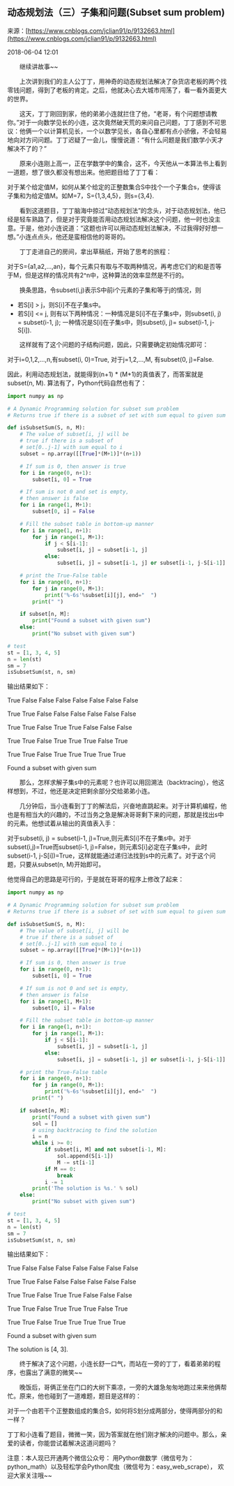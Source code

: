 ## 动态规划法（三）子集和问题(Subset sum problem)

来源：[https://www.cnblogs.com/jclian91/p/9132663.html](https://www.cnblogs.com/jclian91/p/9132663.html)

2018-06-04 12:01

  继续讲故事~~

  上次讲到我们的主人公丁丁，用神奇的动态规划法解决了杂货店老板的两个找零钱问题，得到了老板的肯定。之后，他就决心去大城市闯荡了，看一看外面更大的世界。

  这天，丁丁刚回到家，他的弟弟小连就拦住了他，“老哥，有个问题想请教你。”对于一向数学见长的小连，这次竟然破天荒的来问自己问题，丁丁感到不可思议：他俩一个以计算机见长，一个以数学见长，各自心里都有点小骄傲，不会轻易地向对方问问题。丁丁迟疑了一会儿，慢慢说道：“有什么问题是我们数学小天才解决不了的？”

  原来小连刚上高一，正在学数学中的集合，这不，今天他从一本算法书上看到一道题，想了很久都没有想出来。他把题目给了丁丁看：


对于某个给定值M，如何从某个给定的正整数集合S中找个一个子集合s，使得该子集和为给定值M。如M=7，S={1,3,4,5}，则s={3,4}.


  看到这道题目，丁丁脑海中掠过“动态规划法”的念头，对于动态规划法，他已经是轻车熟路了，但是对于究竟能否用动态规划法解决这个问题，他一时也没主意。于是，他对小连说道：“这题也许可以用动态规划法解决，不过我得好好想一想。”小连点点头，他还是蛮相信他的哥哥的。

  丁丁走进自己的房间，拿出草稿纸，开始了思考的旅程：


对于S={a1,a2,...,an}，每个元素只有取与不取两种情况，再考虑它们的和是否等于M，但是这样的情况共有2^n中，这种算法的效率显然是不行的。


  换条思路，令subset(i,j)表示S中前i个元素的子集和等于j的情况，则


* 若S[i] > j，则S[i]不在子集s中。
* 若S[i] <= j, 则有以下两种情况：一种情况是S[i]不在子集s中，则subset(i, j) = subset(i-1, j); 一种情况是S[i]在子集s中，则subset(i, j)= subset(i-1, j-S[i]).


  这样就有了这个问题的子结构问题，因此，只需要确定初始情况即可：


对于i=0,1,2,...,n,有subset(i, 0)=True, 对于j=1,2,...,M, 有subset(0, j)=False.


因此，利用动态规划法，就能得到(n+1) * (M+1)的真值表了，而答案就是subset(n, M). 算法有了，Python代码自然也有了：

```python
import numpy as np

# A Dynamic Programming solution for subset sum problem
# Returns true if there is a subset of set with sum equal to given sum

def isSubsetSum(S, n, M):
    # The value of subset[i, j] will be
    # true if there is a subset of
    # set[0..j-1] with sum equal to i
    subset = np.array([[True]*(M+1)]*(n+1))

    # If sum is 0, then answer is true
    for i in range(0, n+1):
        subset[i, 0] = True

    # If sum is not 0 and set is empty,
    # then answer is false
    for i in range(1, M+1):
        subset[0, i] = False

    # Fill the subset table in bottom-up manner
    for i in range(1, n+1):
        for j in range(1, M+1):
            if j < S[i-1]:
                subset[i, j] = subset[i-1, j]
            else:
                subset[i, j] = subset[i-1, j] or subset[i-1, j-S[i-1]]

    # print the True-False table
    for i in range(0, n+1):
        for j in range(0, M+1):
            print('%-6s'%subset[i][j], end="  ")
        print(" ")

    if subset[n, M]:
        print("Found a subset with given sum")
    else:
        print("No subset with given sum")

# test
st = [1, 3, 4, 5]
n = len(st)
sm = 7
isSubsetSum(st, n, sm)
```

输出结果如下：


True False False False False False False False

True True False False False False False False

True True False True True False False False

True True False True True True False True

True True False True True True True True

Found a subset with given sum


  那么，怎样求解子集s中的元素呢？也许可以用回溯法（backtracing），他这样想到，不过，他还是决定把剩余部分交给弟弟小连。

  几分钟后，当小连看到丁丁的解法后，兴奋地直跳起来。对于计算机编程，他也是有相当大的兴趣的，不过当务之急是解决哥哥剩下来的问题，那就是找出s中的元素。他想试着从输出的真值表入手：


对于subset(i, j) = subset(i-1, j)=True,则元素S[i]不在子集s中。对于subset(i,j)=True而subset(i-1, j)=False，则元素S[i]必定在子集s中， 此时subset(i-1, j-S[i])=True，这样就能通过递归法找到s中的元素了。对于这个问题，只要从subset(n, M)开始即可。


他觉得自己的思路是可行的，于是就在哥哥的程序上修改了起来：

```python
import numpy as np

# A Dynamic Programming solution for subset sum problem
# Returns true if there is a subset of set with sum equal to given sum

def isSubsetSum(S, n, M):
    # The value of subset[i, j] will be
    # true if there is a subset of
    # set[0..j-1] with sum equal to i
    subset = np.array([[True]*(M+1)]*(n+1))

    # If sum is 0, then answer is true
    for i in range(0, n+1):
        subset[i, 0] = True

    # If sum is not 0 and set is empty,
    # then answer is false
    for i in range(1, M+1):
        subset[0, i] = False

    # Fill the subset table in bottom-up manner
    for i in range(1, n+1):
        for j in range(1, M+1):
            if j < S[i-1]:
                subset[i, j] = subset[i-1, j]
            else:
                subset[i, j] = subset[i-1, j] or subset[i-1, j-S[i-1]]

    # print the True-False table
    for i in range(0, n+1):
        for j in range(0, M+1):
            print('%-6s'%subset[i][j], end="  ")
        print(" ")

    if subset[n, M]:
        print("Found a subset with given sum")
        sol = []
        # using backtracing to find the solution
        i = n
        while i >= 0:
            if subset[i, M] and not subset[i-1, M]:
                sol.append(S[i-1])
                M -= st[i-1]
            if M == 0:
                break
            i -= 1
        print('The solution is %s.' % sol)
    else:
        print("No subset with given sum")

# test
st = [1, 3, 4, 5]
n = len(st)
sm = 7
isSubsetSum(st, n, sm)
```

输出结果如下：


True False False False False False False False

True True False False False False False False

True True False True True False False False

True True False True True True False True

True True False True True True True True

Found a subset with given sum

The solution is [4, 3].


  终于解决了这个问题，小连长舒一口气，而站在一旁的丁丁，看着弟弟的程序，也露出了满意的微笑~~

  晚饭后，哥俩正坐在门口的大树下乘凉，一旁的大雄急匆匆地跑过来来他俩帮忙。原来，他也碰到了一道难题，题目是这样的：


对于一个由若干个正整数组成的集合S，如何将S划分成两部分，使得两部分的和一样？


丁丁和小连看了题目，微微一笑，因为答案就在他们刚才解决的问题中。那么，亲爱的读者，你能尝试着解决这道问题吗？

注意：本人现已开通两个微信公众号： 用Python做数学（微信号为：python_math）以及轻松学会Python爬虫（微信号为：easy_web_scrape）， 欢迎大家关注哦~~
